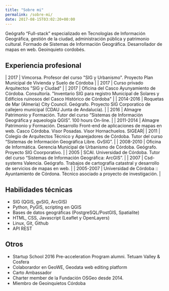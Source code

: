 ```yaml
---
title: "Sobre mi"
permalink: /sobre-mi/
date: 2017-08-15T03:02:20+00:00
---
```


Geógrafo “Full-stack” especializado en Tecnologías de Información Geográfica, gestión de la ciudad, administración pública y patrimonio cultural. Formado de Sistemas de Información Geográfica. Desarrollador de mapas en web. Geoinquieto cordobés.

## Experiencia profesional


| 2017 | Vimcorsa. Profesor del curso "SIG y Urbanismo". Proyecto Plan Municipal de Vivienda y Suelo de Córdoba  |
| 2017 | Curso privado Arquitectos "SIG y Ciudad" |
| 2017 | Oficina del Casco Ayunyamiento de  Córdoba. Consultoría.  "Inventario SIG para registro Municipal de Solares y Edificios ruinosos del Casco Histórico de Córdoba" |
| 2014-2016 | Roquetas de Mar (Almería) City Council. Geógrafo. Proyecto SIG Corporatico de callejero municipal (CDAU Junta de Andalucía). |
| 2016 | Almagre Patrimonio y Formación. Tutor del curso “Sistemas de Información Geográfica y aqueología QGIS”. 100 hours On-line. |
| 2011-2014 | Almagre Patrimonio y Formación. Desarrollo Front-end de aplicaciones de mapas en web. Casco Córdoba. Visor Posadas. Visor Hornachuelos. SIGEAR|
| 2011 | Colegio de Arquitectos Técnico y Aparejadores de Córdoba. Tutor del curso “Sistemas de Información Geográfica Libre. GvSIG”. |
| 2008-2010 | Oficina de Informática. Gerencia Municipal de Urbanismo de Córdoba. Geógrafo. Proyecto SIG Coorporativo. |
| 2005 | SCAI. Universidad de Córdoba. Tutor del curso “Sistemas de Información Geográfica: ArcGIS”. |
| 2007 | Csd-systems Valencia. Geógrafo. Trabajos de cartografía catastral y desarrollo de servicios de mapas en web. |
| 2005-2007 | Universidad de Córdoba :: Ayuntamiento de Córdona. Técnico asociado a proyecto de investigación. |

## Habilidades técnicas

- SIG (QGIS, gvSIG, ArcGIS)
- Python, PyGIS, scripting en QGIS
- Bases de datos geográficas (PostgreSQL/PostGIS, Spatialite)
- HTML, CSS, Javascript (Leaflet y OpenLayers)
- Linux, Git, Github
- API REST

## Otros

- Startup School 2016 Pre-acceleration Program alumni. Tetuam Valley & Cosfera
- Colaborardor en GeoWE, Geodata web editing platform
- Carto Ambassador
- Charter member de la Fundación OSGeo desde 2014. 
- Miembro de Geoinquietos Córdoba